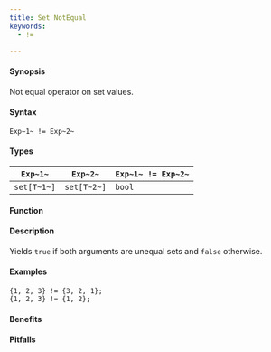 ```yaml
---
title: Set NotEqual
keywords:
  - !=

---
```


#### Synopsis

Not equal operator on set values.

#### Syntax

`Exp~1~ != Exp~2~`

#### Types


| `Exp~1~`    |  `Exp~2~`    | `Exp~1~ != Exp~2~`  |
| --- | --- | --- |
| `set[T~1~]` |  `set[T~2~]` | `bool`                |


#### Function

#### Description

Yields `true` if both arguments are unequal sets and `false` otherwise.

#### Examples

```rascal-shell
{1, 2, 3} != {3, 2, 1};
{1, 2, 3} != {1, 2};
```

#### Benefits

#### Pitfalls

